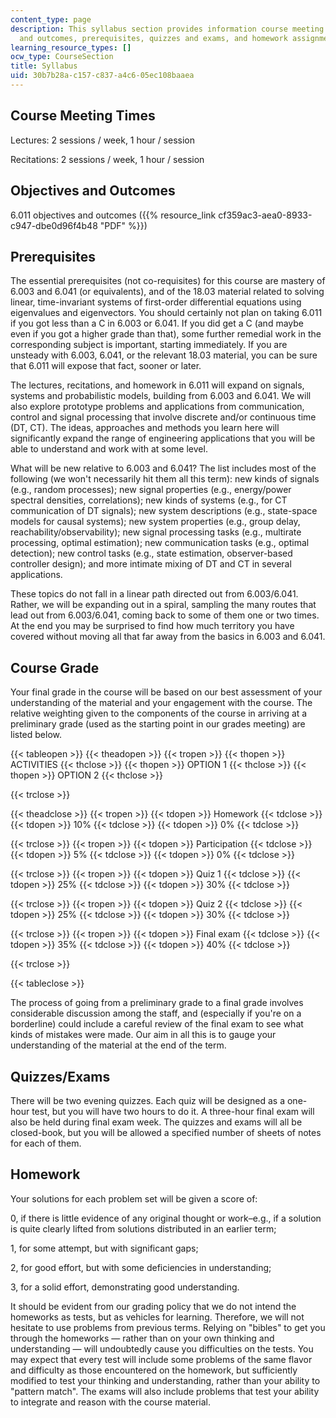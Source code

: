 ```yaml
---
content_type: page
description: This syllabus section provides information course meeting times, objectives
  and outcomes, prerequisites, quizzes and exams, and homework assignments.
learning_resource_types: []
ocw_type: CourseSection
title: Syllabus
uid: 30b7b28a-c157-c837-a4c6-05ec108baaea
---
```


Course Meeting Times
--------------------

Lectures: 2 sessions / week, 1 hour / session

Recitations: 2 sessions / week, 1 hour / session

Objectives and Outcomes
-----------------------

6.011 objectives and outcomes ({{% resource_link cf359ac3-aea0-8933-c947-dbe0d96f4b48 "PDF" %}})

Prerequisites
-------------

The essential prerequisites (not co-requisites) for this course are mastery of 6.003 and 6.041 (or equivalents), and of the 18.03 material related to solving linear, time-invariant systems of first-order differential equations using eigenvalues and eigenvectors. You should certainly not plan on taking 6.011 if you got less than a C in 6.003 or 6.041. If you did get a C (and maybe even if you got a higher grade than that), some further remedial work in the corresponding subject is important, starting immediately. If you are unsteady with 6.003, 6.041, or the relevant 18.03 material, you can be sure that 6.011 will expose that fact, sooner or later.

The lectures, recitations, and homework in 6.011 will expand on signals, systems and probabilistic models, building from 6.003 and 6.041. We will also explore prototype problems and applications from communication, control and signal processing that involve discrete and/or continuous time (DT, CT). The ideas, approaches and methods you learn here will significantly expand the range of engineering applications that you will be able to understand and work with at some level.

What will be new relative to 6.003 and 6.041? The list includes most of the following (we won't necessarily hit them all this term): new kinds of signals (e.g., random processes); new signal properties (e.g., energy/power spectral densities, correlations); new kinds of systems (e.g., for CT communication of DT signals); new system descriptions (e.g., state-space models for causal systems); new system properties (e.g., group delay, reachability/observability); new signal processing tasks (e.g., multirate processing, optimal estimation); new communication tasks (e.g., optimal detection); new control tasks (e.g., state estimation, observer-based controller design); and more intimate mixing of DT and CT in several applications.

These topics do not fall in a linear path directed out from 6.003/6.041. Rather, we will be expanding out in a spiral, sampling the many routes that lead out from 6.003/6.041, coming back to some of them one or two times. At the end you may be surprised to find how much territory you have covered without moving all that far away from the basics in 6.003 and 6.041.

Course Grade
------------

Your final grade in the course will be based on our best assessment of your understanding of the material and your engagement with the course. The relative weighting given to the components of the course in arriving at a preliminary grade (used as the starting point in our grades meeting) are listed below.

{{< tableopen >}}
{{< theadopen >}}
{{< tropen >}}
{{< thopen >}}
ACTIVITIES
{{< thclose >}}
{{< thopen >}}
OPTION 1
{{< thclose >}}
{{< thopen >}}
OPTION 2
{{< thclose >}}

{{< trclose >}}

{{< theadclose >}}
{{< tropen >}}
{{< tdopen >}}
Homework
{{< tdclose >}}
{{< tdopen >}}
10%
{{< tdclose >}}
{{< tdopen >}}
0%
{{< tdclose >}}

{{< trclose >}}
{{< tropen >}}
{{< tdopen >}}
Participation
{{< tdclose >}}
{{< tdopen >}}
5%
{{< tdclose >}}
{{< tdopen >}}
0%
{{< tdclose >}}

{{< trclose >}}
{{< tropen >}}
{{< tdopen >}}
Quiz 1
{{< tdclose >}}
{{< tdopen >}}
25%
{{< tdclose >}}
{{< tdopen >}}
30%
{{< tdclose >}}

{{< trclose >}}
{{< tropen >}}
{{< tdopen >}}
Quiz 2
{{< tdclose >}}
{{< tdopen >}}
25%
{{< tdclose >}}
{{< tdopen >}}
30%
{{< tdclose >}}

{{< trclose >}}
{{< tropen >}}
{{< tdopen >}}
Final exam
{{< tdclose >}}
{{< tdopen >}}
35%
{{< tdclose >}}
{{< tdopen >}}
40%
{{< tdclose >}}

{{< trclose >}}

{{< tableclose >}}

The process of going from a preliminary grade to a final grade involves considerable discussion among the staff, and (especially if you're on a borderline) could include a careful review of the final exam to see what kinds of mistakes were made. Our aim in all this is to gauge your understanding of the material at the end of the term.

Quizzes/Exams
-------------

There will be two evening quizzes. Each quiz will be designed as a one-hour test, but you will have two hours to do it. A three-hour final exam will also be held during final exam week. The quizzes and exams will all be closed-book, but you will be allowed a specified number of sheets of notes for each of them.

Homework
--------

Your solutions for each problem set will be given a score of:

0, if there is little evidence of any original thought or work–e.g., if a solution is quite clearly lifted from solutions distributed in an earlier term;

1, for some attempt, but with significant gaps;

2, for good effort, but with some deficiencies in understanding;

3, for a solid effort, demonstrating good understanding.

It should be evident from our grading policy that we do not intend the homeworks as tests, but as vehicles for learning. Therefore, we will not hesitate to use problems from previous terms. Relying on "bibles" to get you through the homeworks — rather than on your own thinking and understanding — will undoubtedly cause you difficulties on the tests. You may expect that every test will include some problems of the same flavor and difficulty as those encountered on the homework, but sufficiently modified to test your thinking and understanding, rather than your ability to "pattern match". The exams will also include problems that test your ability to integrate and reason with the course material.